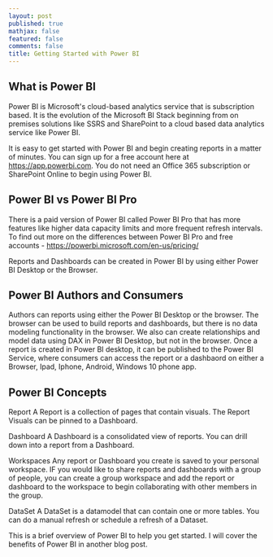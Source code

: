 ```yaml
---
layout: post
published: true
mathjax: false
featured: false
comments: false
title: Getting Started with Power BI
---
```

## What is Power BI

Power BI is Microsoft's cloud-based analytics service that is subscription based. It is the evolution of the Microsoft BI Stack beginning from on premises solutions like SSRS and SharePoint to a cloud based data analytics service like Power BI. 

It is easy to get started with Power BI and begin creating reports in a matter of minutes. You can sign up for a free account here at https://app.powerbi.com. You do not need an Office 365 subscription or SharePoint Online to begin using Power BI.

## Power BI vs Power BI Pro
There is a paid version of Power BI called Power BI Pro that has more features like higher data capacity limits and more frequent refresh intervals. To find out more on the differences between Power BI Pro and free accounts - https://powerbi.microsoft.com/en-us/pricing/

Reports and Dashboards can be created in Power BI by using either Power BI Desktop or the Browser.

##  Power BI Authors and Consumers
Authors can reports using either the Power BI Desktop or the browser. The browser can be used to build reports and dashboards, but there is no data modeling functionality in the browser. We also can create relationships and model data using DAX in Power BI Desktop, but not in the browser. Once a report is created in Power BI desktop, it can be published to the Power BI Service, where consumers can access the report or a dashbaord on either a Browser, Ipad, Iphone, Android, Windows 10 phone app.

## Power BI Concepts

Report
A Report is a collection of pages that contain visuals. The Report Visuals can be pinned to a Dashboard.

Dashboard
A Dashboard is a consolidated view of reports. You can drill down into a report from a Dashboard.

Workspaces
Any report or Dashboard you create is saved to your personal workspace. IF you would like to share reports and dashboards with a group of people, you can create a group workspace and add the report or dashboard to the workspace to begin collaborating with other members in the group.

DataSet
A DataSet is a datamodel that can contain one or more tables. You can do a manual refresh or schedule a refresh of a Dataset.

This is a brief overview of Power BI to help you get started. I will cover the benefits of Power BI in another blog post.
